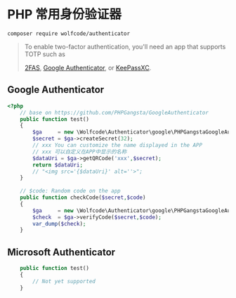 # PHP 常用身份验证器

```shell
composer require wolfcode/authenticator
```

> To enable two-factor authentication, you'll need an app that supports TOTP such as
>
> [2FAS](https://2fas.com/), [Google Authenticator](https://play.google.com/store/apps/details?id=com.google.android.apps.authenticator2), or [KeePassXC](https://keepassxc.org/).

## Google Authenticator

```php
<?php
    // base on https://github.com/PHPGangsta/GoogleAuthenticator
    public function test()
    {
        $ga     = new \Wolfcode\Authenticator\google\PHPGangstaGoogleAuthenticator();
        $secret = $ga->createSecret(32);
        // xxx You can customize the name displayed in the APP 
        // xxx 可以自定义在APP中显示的名称
        $dataUri = $ga->getQRCode('xxx',$secret);
        return $dataUri;
        // "<img src='{$dataUri}' alt=''>";
    }
    
    // $code: Random code on the app
    public function checkCode($secret,$code)
    {
        $ga     = new \Wolfcode\Authenticator\google\PHPGangstaGoogleAuthenticator();
        $check  = $ga->verifyCode($secret,$code);
        var_dump($check);
    }
```

## Microsoft Authenticator

```php
    public function test()
    {
        // Not yet supported
    }
```

